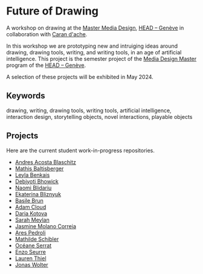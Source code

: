# Future of Drawing
A workshop on drawing at the [Master Media Design](https://www.hesge.ch/head/en/programs-research/master-arts-media-design), [HEAD – Genève](http://head-geneve.ch) in collaboration with [Caran d'ache](https://www.carandache.com/ch/en).

In this workshop we are prototyping new and intruiging ideas around drawing, drawing tools, writing, and writing tools, in an age of artificial intelligence. This project is the semester project of the [Media Design Master](https://www.hesge.ch/head/en/programs-research/master-arts-media-design) program of the [HEAD – Genève](http://head-geneve.ch).

A selection of these projects will be exhibited in May 2024.

## Keywords
drawing, writing, drawing tools, writing tools, artificial intelligence, interaction design, storytelling objects, novel interactions, playable objects

## Projects
Here are the current student work-in-progress repositories.

- [Andres Acosta Blaschitz](https://github.com/blaschitzandres/head-md-future-of-drawing)
- [Mathis Baltisberger](https://github.com/Mastis3000/head-md1-future-of-drawing)
- [Leyla Benkais](https://github.com/leyyleyyy/head-md-future-of-drawing)
- [Debjyoti Bhowick](https://github.com/Debjyoti001/head-md1-future-of-drawing)
- [Naomi Blidariu](https://github.com/NaomiBldr/head-md-future_of_drawing)
- [Ekaterina Bliznyuk](https://github.com/qtxs/head-md-future-of-drawing)
- [Basile Brun](https://github.com/chap0ng/2023-head-md-future-of-drawing)
- [Adam Cloud](https://github.com/cybrneon/head-md-future-of-drawing)
- [Daria Kotova](https://github.com/daria-kotova/head-md-future-of-drawing)
- [Sarah Meylan](https://github.com/SarahM1236/head-md-future-of-drawing)
- [Jasmine Molano Correia](https://github.com/JasmineMolanoco/head-md1-futur-of-drawing)
- [Ares Pedroli](https://github.com/Aresin1998/head-md-future-of-drawing)
- [Mathilde Schibler](https://github.com/nolosaw/head-md-future-of-drawing/)
- [Océane Serrat](https://github.com/oserratr/head-md-caran-ache-project)
- [Enzo Seurre](https://github.com/Artemistake/head-md-future-of-drawing)
- [Lauren Thiel](https://github.com/pensthiel/head-md-future-of-drawing)
- [Jonas Wolter](https://github.com/ww-wolt/head-md-future-of-drawing)